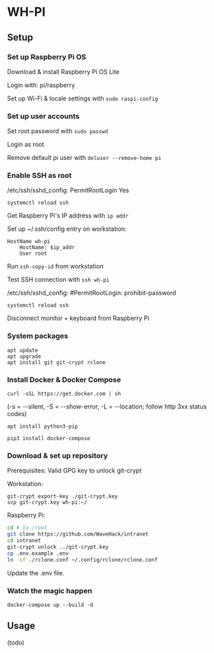 # WH-PI

## Setup

### Set up Raspberry Pi OS

Download & install Raspberry Pi OS Lite

Login with: pi/raspberry

Set up Wi-Fi & locale settings with  `sudo raspi-config`

### Set up user accounts

Set root password with `sudo passwd`

Login as root

Remove default pi user with `deluser --remove-home pi`

### Enable SSH as root

/etc/ssh/sshd_config: PermitRootLogin Yes

`systemctl reload ssh`

Get Raspberry Pi's IP address with `ip addr`

Set up ~/.ssh/config entry on workstation:

```
HostName wh-pi
    HostName: $ip_addr
    User root
```

Run `ssh-copy-id` from workstation

Test SSH connection with `ssh wh-pi`

/etc/ssh/sshd_config: #PermitRootLogin: prohibit-password

`systemctl reload ssh`

Disconnect monitor + keyboard from Raspberry Pi

### System packages

```
apt update
apt upgrade
apt install git git-crypt rclone
```

### Install Docker & Docker Compose

`curl -sSL https://get.docker.com | sh`

(-s = --silent, -S = --show-error, -L = --location; follow http 3xx status codes)

`apt install python3-pip`

`pip3 install docker-compose`

### Download & set up repository

Prerequisites: Valid GPG key to unlock git-crypt

Workstation:

```
git-crypt export-key ./git-crypt.key
scp git-crypt.key wh-pi:~/
```

Raspberry Pi:

```bash
cd # to /root
git clone https://github.com/WaveHack/intranet
cd intranet
git-crypt unlock ../git-crypt.key
cp .env.example .env
ln -sf ./rclone.conf ~/.config/rclone/rclone.conf
```

Update the .env file.

### Watch the magic happen

`docker-compose up --build -d`

## Usage

(todo)
